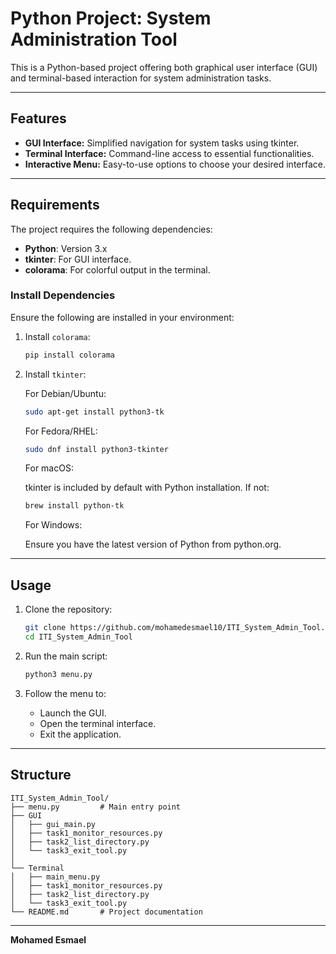 # Python Project: System Administration Tool

This is a Python-based project offering both graphical user interface (GUI) and terminal-based interaction for system administration tasks.

---

## Features
- **GUI Interface:** Simplified navigation for system tasks using tkinter.
- **Terminal Interface:** Command-line access to essential functionalities.
- **Interactive Menu:** Easy-to-use options to choose your desired interface.

---

## Requirements
The project requires the following dependencies:
- **Python**: Version 3.x
- **tkinter**: For GUI interface.
- **colorama**: For colorful output in the terminal.

### Install Dependencies
Ensure the following are installed in your environment:

1. Install `colorama`:
   ```bash
   pip install colorama
   ```

2. Install `tkinter`:
   
   For Debian/Ubuntu:
   ```bash
   sudo apt-get install python3-tk
   ```
   For Fedora/RHEL:
   ```bash
   sudo dnf install python3-tkinter
   ```
   

   For macOS:
   
   tkinter is included by default with Python installation. If not:
   ```bash
   brew install python-tk
   ```

   For Windows:
   
   Ensure you have the latest version of Python from python.org.

---

## Usage

1. Clone the repository:
   ```bash
   git clone https://github.com/mohamedesmael10/ITI_System_Admin_Tool.git
   cd ITI_System_Admin_Tool
   ```

2. Run the main script:
   ```bash
   python3 menu.py
   ```

3. Follow the menu to:
   - Launch the GUI.
   - Open the terminal interface.
   - Exit the application.

---

## Structure
```
ITI_System_Admin_Tool/
├── menu.py         # Main entry point
├── GUI
│   ├── gui_main.py
│   ├── task1_monitor_resources.py
│   ├── task2_list_directory.py
│   └── task3_exit_tool.py
│
└── Terminal
│   ├── main_menu.py
│   ├── task1_monitor_resources.py
│   ├── task2_list_directory.py
│   └── task3_exit_tool.py
└── README.md       # Project documentation
```

---

**Mohamed Esmael**
